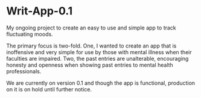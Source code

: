 # Writ-App-0.1
My ongoing project to create an easy to use and simple app to track fluctuating moods.

The primary focus is two-fold.  One, I wanted to create an app that is inoffensive and very simple for use by those with mental illness when their faculties are impaired.  Two, the past entries are unalterable, encouraging honesty and openness when showing past entries to mental health professionals.

We are currently on version 0.1 and though the app is functional, production on it is on hold until further notice.
